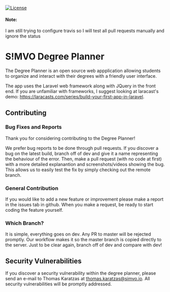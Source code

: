 
<a href="#"><img src="https://travis-ci.org/tardycorgi9917/SIMVO.svg?branch=master" alt="License"></a>
</p>

#### Note:
I am still trying to configure travis so I will test all pull requests manually and ignore the status

# S!MVO Degree Planner

The Degree Planner is an open source web appplication allowing students to organize and interact with their degrees with a friendly user interface.

The app uses the Laravel web framework along with JQuery in the front end. If you are unfamiliar with frameworks, I suggest looking at laracast's demo: https://laracasts.com/series/build-your-first-app-in-laravel.

## Contributing

### Bug Fixes and Reports

Thank you for considering contributing to the Degree Planner!

We prefer bug reports to be done through pull requests. If you discover a bug on the latest build, branch off of dev and give it a name representing the behaviour of the error. Then, make a pull request (with no code at first) with a more detailed explanantion and screenshots/videos showing the bug. This allows us to easily test the fix by simply checking out the remote branch.

### General Contribution

If you would like to add a new feature or improvement please make a report in the issues tab in github. When you make a request, be ready to start coding the feature yourself.

### Which Branch?

It is simple, everything goes on dev. Any PR to master will be rejected promptly. Our workflow makes it so the master branch is copied directly to the server. Just to be clear again, branch off of dev and compare with dev!


## Security Vulnerabilities

If you discover a security vulnerability within the degree planner, please send an e-mail to Thomas Karatzas at thomas.karatzas@simvo.io. All security vulnerabilities will be promptly addressed.

